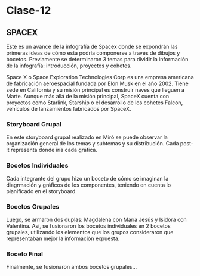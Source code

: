 # Clase-12

## SPACEX

Este es un avance de la infografía de Spacex donde se expondrán las primeras ideas de cómo esta podría componerse a través de dibujos y bocetos. Previamente se determinaron 3 temas para dividir la información de la infografía: introducción, proyectos y cohetes.

Space X o Space Exploration Technologies Corp es una empresa americana de fabricación aeroespacial fundada por Elon Musk en el año 2002. Tiene sede en California y su misión principal es construir naves que lleguen a Marte. Aunque más allá de la misión principal, SpaceX cuenta con proyectos como Starlink, Starship o el desarrollo de los cohetes Falcon, vehículos de lanzamientos fabricados por SpaceX.

### Storyboard Grupal

En este storyboard grupal realizado en Miró se puede observar la organización general de los temas y subtemas y su distribución. Cada post-it representa dónde iría cada gráfica.

### Bocetos Individuales

Cada integrante del grupo hizo un boceto de cómo se imaginan la diagrmación y gráficos de los componentes, teniendo en cuenta lo planificado en el storyboard.

### Bocetos Grupales

Luego, se armaron dos duplas: Magdalena con María Jesús y Isidora con Valentina. Así, se fusionaron los bocetos individuales en 2 bocetos grupales, utilizando los elementos que los grupos consideraron que representaban mejor la información expuesta.

### Boceto Final

Finalmente, se fusionaron ambos bocetos grupales...
